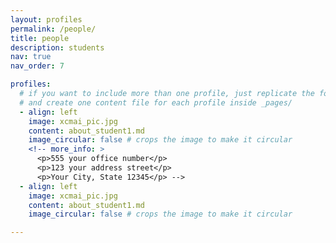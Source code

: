 ```yaml
---
layout: profiles
permalink: /people/
title: people
description: students 
nav: true
nav_order: 7

profiles:
  # if you want to include more than one profile, just replicate the following block
  # and create one content file for each profile inside _pages/
  - align: left
    image: xcmai_pic.jpg
    content: about_student1.md
    image_circular: false # crops the image to make it circular
    <!-- more_info: >
      <p>555 your office number</p>
      <p>123 your address street</p>
      <p>Your City, State 12345</p> -->
  - align: left
    image: xcmai_pic.jpg
    content: about_student1.md
    image_circular: false # crops the image to make it circular

---
```


